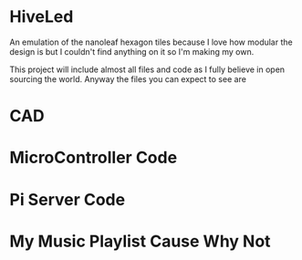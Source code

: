 # HiveLed
An emulation of the nanoleaf hexagon tiles because I love how modular the design is but I couldn't find anything on it so I'm making my own.

This project will include almost all files and code as I fully believe in open sourcing the world. Anyway the files you can expect to see are
# CAD
# MicroController Code
# Pi Server Code
# My Music Playlist Cause Why Not

